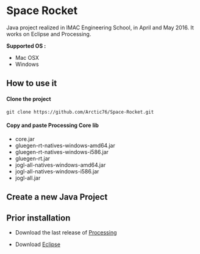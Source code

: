 # Space Rocket

Java project realized in IMAC Engineering School, in April and May 2016. It works on Eclipse and Processing.

**Supported OS :**

- Mac OSX
- Windows

## How to use it

#### Clone the project

	git clone https://github.com/Arctic76/Space-Rocket.git
	
#### Copy and paste Processing Core lib

- core.jar
- gluegen-rt-natives-windows-amd64.jar
- gluegen-rt-natives-windows-i586.jar
- gluegen-rt.jar
- jogl-all-natives-windows-amd64.jar
- jogl-all-natives-windows-i586.jar
- jogl-all.jar

## Create a new Java Project
	
## Prior installation

- Download the last release of [Processing](https://processing.org/download/?processing)

- Download [Eclipse](https://www.eclipse.org/downloads/)

